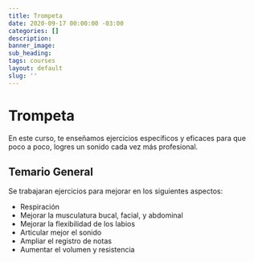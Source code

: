 ```yaml
---
title: Trompeta
date: 2020-09-17 00:00:00 -03:00
categories: []
description:
banner_image:
sub_heading:
tags: courses
layout: default
slug: ''
---
```


# Trompeta

En este curso, te enseñamos ejercicios específicos y eficaces para que poco a poco, logres un sonido
cada vez más profesional.

## Temario General

Se trabajaran ejercicios para mejorar en los siguientes aspectos:

* Respiración
* Mejorar la musculatura bucal, facial, y abdominal
* Mejorar la flexibilidad de los labios
* Articular mejor el sonido
* Ampliar el registro de notas
* Aumentar el volumen y resistencia
